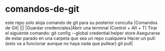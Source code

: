 # comandos-de-git
este repo solo aloja comando de git para su posterior conculta
|Comandos de Git|
|||
|Guardar credenciales|Abrir una terminal (Control + Alt + T)	Tirar el siguiente comando:
                      git config --global credential.helper store	Asegurarse de estar parado en una carpeta que sea un repo cualquiera	Hacer un pull: (esto va a                         funcionar aunque no haya nada que pullear) git pull|
